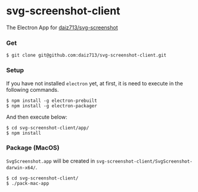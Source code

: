 # svg-screenshot-client
The Electron App for [daiz713/svg-screenshot](https://github.com/daiz713/svg-screenshot)

### Get
```
$ git clone git@github.com:daiz713/svg-screenshot-client.git
```

### Setup
If you have not installed `electron` yet, at first, it is need to execute in the following commands.
```
$ npm install -g electron-prebuilt
$ npm install -g electron-packager
```

And then execute below:
```
$ cd svg-screenshot-client/app/
$ npm install
```

### Package (MacOS)
`SvgScreenshot.app` will be created in `svg-screenshot-client/SvgScreenshot-darwin-x64/`.
```
$ cd svg-screenshot-client/
$ ./pack-mac-app
```
